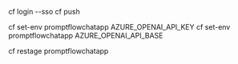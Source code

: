 cf login --sso
cf push

cf set-env promptflowchatapp AZURE_OPENAI_API_KEY <AOAI API Key>
cf set-env promptflowchatapp AZURE_OPENAI_API_BASE <AOAI API Base Endpoint>

cf restage promptflowchatapp

